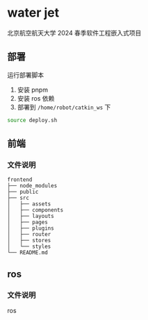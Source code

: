 # water jet
北京航空航天大学 2024 春季软件工程嵌入式项目

## 部署
运行部署脚本
1. 安装 pnpm
2. 安装 ros 依赖
3. 部署到 `/home/robot/catkin_ws` 下 
```bash
source deploy.sh
```


## 前端
### 文件说明
```none
frontend
├── node_modules
├── public
├── src
│   ├── assets
│   ├── components
│   ├── layouts
│   ├── pages
│   ├── plugins
│   ├── router
│   ├── stores
│   └── styles
└── README.md
```

## ros
### 文件说明
ros
```none

```
